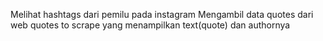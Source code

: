 Melihat hashtags dari pemilu pada instagram
Mengambil data quotes dari web quotes to scrape yang menampilkan text(quote) dan authornya
